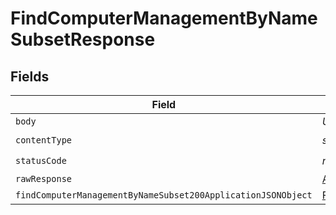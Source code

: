 # FindComputerManagementByNameSubsetResponse


## Fields

| Field                                                                                                                                   | Type                                                                                                                                    | Required                                                                                                                                | Description                                                                                                                             |
| --------------------------------------------------------------------------------------------------------------------------------------- | --------------------------------------------------------------------------------------------------------------------------------------- | --------------------------------------------------------------------------------------------------------------------------------------- | --------------------------------------------------------------------------------------------------------------------------------------- |
| `body`                                                                                                                                  | *Uint8Array*                                                                                                                            | :heavy_minus_sign:                                                                                                                      | N/A                                                                                                                                     |
| `contentType`                                                                                                                           | *string*                                                                                                                                | :heavy_check_mark:                                                                                                                      | N/A                                                                                                                                     |
| `statusCode`                                                                                                                            | *number*                                                                                                                                | :heavy_check_mark:                                                                                                                      | N/A                                                                                                                                     |
| `rawResponse`                                                                                                                           | [AxiosResponse>](https://axios-http.com/docs/res_schema)                                                                                | :heavy_minus_sign:                                                                                                                      | N/A                                                                                                                                     |
| `findComputerManagementByNameSubset200ApplicationJSONObject`                                                                            | [FindComputerManagementByNameSubset200ApplicationJSON](../../models/operations/findcomputermanagementbynamesubset200applicationjson.md) | :heavy_minus_sign:                                                                                                                      | OK                                                                                                                                      |